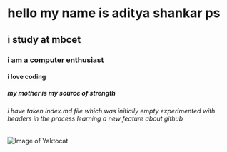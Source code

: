 # hello my name is aditya shankar ps
## i study at mbcet
### i am a computer enthusiast
#### i love coding
##### my mother is my source of strength
###### i have taken index.md file which was initially empty experimented with headers in the process learning a new feature about github

![Image of Yaktocat](https://octodex.github.com/images/yaktocat.png)
